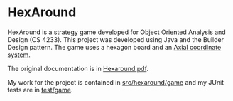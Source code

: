 # HexAround

HexAround is a strategy game developed for Object Oriented Analysis and Design (CS 4233). This project was developed using Java and the Builder Design pattern. The game uses a hexagon board and an [Axial coordinate system](https://www.google.com/url?q=https%3A%2F%2Fwww.redblobgames.com%2Fgrids%2Fhexagons%2F%23coordinates&sa=D).

The original documentation is in [Hexaround.pdf](https://github.com/MurkingtonWizard/HexAround/blob/main/Hexaround.pdf).

My work for the project is contained in [src/hexaround/game](https://github.com/MurkingtonWizard/HexAround/tree/main/src/hexaround/game) and my JUnit tests are in [test/game](https://github.com/MurkingtonWizard/HexAround/tree/main/test/game).


